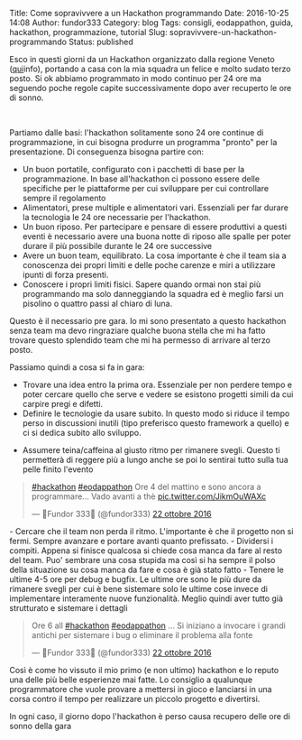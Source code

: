 Title: Come sopravivvere a un Hackathon programmando
Date: 2016-10-25 14:08
Author: fundor333
Category: blog
Tags: consigli, eodappathon, guida, hackathon, programmazione, tutorial
Slug: sopravivvere-un-hackathon-programmando
Status: published

Esco in questi giorni da un Hackathon organizzato dalla regione Veneto
([qui](http://www.energic-od.eu/)info), portando a casa con la mia
squadra un felice e molto sudato terzo posto. Si ok abbiamo programmato
in modo continuo per 24 ore ma seguendo poche regole capite
successivamente dopo aver recuperto le ore di sonno.

 

<!--more-->

Partiamo dalle basi: l'hackathon solitamente sono 24 ore continue di
programmazione, in cui bisogna produrre un programma "pronto" per la
presentazione. Di conseguenza bisogna partire con:

-   Un buon portatile, configurato con i pacchetti di base per la
    programmazione. In base all'hackathon ci possono essere delle
    specifiche per le piattaforme per cui sviluppare per cui controllare
    sempre il regolamento
-   Alimentatori, prese multiple e alimentatori vari. Essenziali per far
    durare la tecnologia le 24 ore necessarie per l'hackathon.
-   Un buon riposo. Per partecipare e pensare di essere produttivi a
    questi eventi è necessario avere una buona notte di riposo alle
    spalle per poter durare il più possibile durante le 24 ore
    successive
-   Avere un buon team, equilibrato. La cosa importante è che il team
    sia a conoscenza dei propri limiti e delle poche carenze e miri a
    utilizzare ipunti di forza presenti.
-   Conoscere i propri limiti fisici. Sapere quando ormai non stai più
    programmando ma solo danneggiando la squadra ed è meglio farsi un
    pisolino o quattro passi al chiaro di luna.

Questo è il necessario pre gara. Io mi sono presentato a questo
hackathon senza team ma devo ringraziare qualche buona stella che mi ha
fatto trovare questo splendido team che mi ha permesso di arrivare al
terzo posto.

Passiamo quindi a cosa si fa in gara:

-   Trovare una idea entro la prima ora. Essenziale per non perdere
    tempo e poter cercare quello che serve e vedere se esistono progetti
    simili da cui carpire pregi e difetti.
-   Definire le tecnologie da usare subito. In questo modo si riduce il
    tempo perso in discussioni inutili (tipo preferisco questo framework
    a quello) e ci si dedica subito allo sviluppo.

<!-- -->

-   Assumere teina/caffeina al giusto ritmo per rimanere svegli. Questo
    ti permetterà di reggere più a lungo anche se poi lo sentirai tutto
    sulla tua pelle finito l'evento

> [\#hackathon](https://twitter.com/hashtag/hackathon?src=hash)
> [\#eodappathon](https://twitter.com/hashtag/eodappathon?src=hash) Ore
> 4 del mattino e sono ancora a programmare... Vado avanti a thè
> [pic.twitter.com/JikmOuWAXc](https://t.co/JikmOuWAXc)
>
> — 🎃Fundor 333👻 (@fundor333) [22 ottobre
> 2016](https://twitter.com/fundor333/status/789650434155839489)

<p>
<script async src="//platform.twitter.com/widgets.js" charset="utf-8"></script>
</p>
-   Cercare che il team non perda il ritmo. L'importante è che il
    progetto non si fermi. Sempre avanzare e portare avanti quanto
    prefissato.
-   Dividersi i compiti. Appena si finisce qualcosa si chiede cosa manca
    da fare al resto del team. Puo' sembrare una cosa stupida ma così si
    ha sempre il polso della situazione su cosa manca da fare e cosa è
    già stato fatto
-   Tenere le ultime 4-5 ore per debug e bugfix. Le ultime ore sono le
    più dure da rimanere svegli per cui è bene sistemare solo le ultime
    cose invece di implementare interamente nuove funzionalità. Meglio
    quindi aver tutto già strutturato e sistemare i dettagli

> Ore 6 all
> [\#hackathon](https://twitter.com/hashtag/hackathon?src=hash)
> [\#eodappathon](https://twitter.com/hashtag/eodappathon?src=hash) ...
> Si iniziano a invocare i grandi antichi per sistemare i bug o
> eliminare il problema alla fonte
>
> — 🎃Fundor 333👻 (@fundor333) [22 ottobre
> 2016](https://twitter.com/fundor333/status/789675697757454336)

<p>
<script async src="//platform.twitter.com/widgets.js" charset="utf-8"></script>
</p>
Così è come ho vissuto il mio primo (e non ultimo) hackathon e lo reputo
una delle più belle esperienze mai fatte. Lo consiglio a qualunque
programmatore che vuole provare a mettersi in gioco e lanciarsi in una
corsa contro il tempo per realizzare un piccolo progetto e divertirsi.

In ogni caso, il giorno dopo l'hackathon è perso causa recupero delle
ore di sonno della gara
